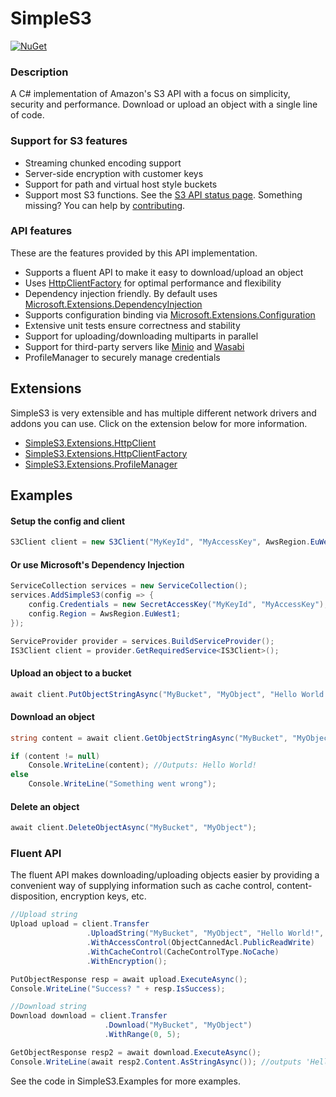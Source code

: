 # SimpleS3

[![NuGet](https://img.shields.io/nuget/v/Genbox.SimpleS3.svg?style=flat-square&label=nuget)](https://www.nuget.org/packages/Genbox.SimpleS3/)

### Description
A C# implementation of Amazon's S3 API with a focus on simplicity, security and performance. Download or upload an object with a single line of code.

### Support for S3 features
* Streaming chunked encoding support
* Server-side encryption with customer keys
* Support for path and virtual host style buckets
* Support most S3 functions. See the [S3 API status page](https://github.com/Genbox/SimpleS3/wiki/S3-API-status). Something missing? You can help by [contributing](https://github.com/Genbox/SimpleS3/wiki/Extending-SimpleS3).

### API features
These are the features provided by this API implementation.
* Supports a fluent API to make it easy to download/upload an object
* Uses [HttpClientFactory](https://docs.microsoft.com/en-us/dotnet/architecture/microservices/implement-resilient-applications/use-httpclientfactory-to-implement-resilient-http-requests) for optimal performance and flexibility
* Dependency injection friendly. By default uses [Microsoft.Extensions.DependencyInjection](https://www.nuget.org/packages/Microsoft.Extensions.DependencyInjection/)
* Supports configuration binding via [Microsoft.Extensions.Configuration](https://docs.microsoft.com/en-us/aspnet/core/fundamentals/configuration/?view=aspnetcore-2.2)
* Extensive unit tests ensure correctness and stability
* Support for uploading/downloading multiparts in parallel
* Support for third-party servers like [Minio](https://min.io/) and [Wasabi](https://wasabi.com/)
* ProfileManager to securely manage credentials

## Extensions
SimpleS3 is very extensible and has multiple different network drivers and addons you can use. Click on the extension below for more information.

* [SimpleS3.Extensions.HttpClient](https://github.com/Genbox/SimpleS3/tree/master/src/SimpleS3.Extensions.HttpClient)
* [SimpleS3.Extensions.HttpClientFactory](https://github.com/Genbox/SimpleS3/tree/master/src/SimpleS3.Extensions.HttpClientFactory)
* [SimpleS3.Extensions.ProfileManager](https://github.com/Genbox/SimpleS3/tree/master/src/SimpleS3.Extensions.ProfileManager)

## Examples

#### Setup the config and client
```csharp
S3Client client = new S3Client("MyKeyId", "MyAccessKey", AwsRegion.EuWest1)
```

#### Or use Microsoft's Dependency Injection
```csharp
ServiceCollection services = new ServiceCollection();
services.AddSimpleS3(config => {
    config.Credentials = new SecretAccessKey("MyKeyId", "MyAccessKey");
    config.Region = AwsRegion.EuWest1;
});

ServiceProvider provider = services.BuildServiceProvider();
IS3Client client = provider.GetRequiredService<IS3Client>();
```

#### Upload an object to a bucket
```csharp
await client.PutObjectStringAsync("MyBucket", "MyObject", "Hello World!");
```

#### Download an object
```csharp
string content = await client.GetObjectStringAsync("MyBucket", "MyObject");

if (content != null)
    Console.WriteLine(content); //Outputs: Hello World!
else
    Console.WriteLine("Something went wrong");
```

#### Delete an object
```csharp
await client.DeleteObjectAsync("MyBucket", "MyObject");
```

### Fluent API
The fluent API makes downloading/uploading objects easier by providing a convenient way of supplying information such as cache control, content-disposition, encryption keys, etc.
```csharp
//Upload string
Upload upload = client.Transfer
                 .UploadString("MyBucket", "MyObject", "Hello World!", Encoding.UTF8)
                 .WithAccessControl(ObjectCannedAcl.PublicReadWrite)
                 .WithCacheControl(CacheControlType.NoCache)
                 .WithEncryption();

PutObjectResponse resp = await upload.ExecuteAsync();
Console.WriteLine("Success? " + resp.IsSuccess);

//Download string
Download download = client.Transfer
                     .Download("MyBucket", "MyObject")
                     .WithRange(0, 5);                    

GetObjectResponse resp2 = await download.ExecuteAsync();
Console.WriteLine(await resp2.Content.AsStringAsync()); //outputs 'Hello'
```

See the code in SimpleS3.Examples for more examples.
